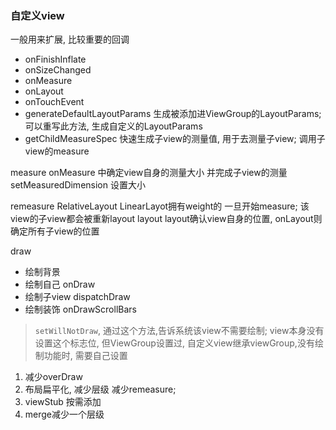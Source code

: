 ### 自定义view
一般用来扩展, 比较重要的回调
  - onFinishInflate
  - onSizeChanged
  - onMeasure
  - onLayout
  - onTouchEvent
  - generateDefaultLayoutParams 生成被添加进ViewGroup的LayoutParams; 可以重写此方法, 生成自定义的LayoutParams
  - getChildMeasureSpec 快速生成子view的测量值, 用于去测量子view; 调用子view的measure

measure
  onMeasure 中确定view自身的测量大小 并完成子view的测量
  setMeasuredDimension 设置大小

  remeasure
    RelativeLayout LinearLayot拥有weight的
    一旦开始measure; 该view的子view都会被重新layout
layout
  layout确认view自身的位置, onLayout则确定所有子view的位置

draw
  - 绘制背景
  - 绘制自己 onDraw
  - 绘制子view  dispatchDraw
  - 绘制装饰  onDrawScrollBars

> `setWillNotDraw`, 通过这个方法,告诉系统该view不需要绘制; view本身没有设置这个标志位, 但ViewGroup设置过, 自定义view继承viewGroup,没有绘制功能时, 需要自己设置

1. 减少overDraw
2. 布局扁平化, 减少层级
    减少remeasure;
3. viewStub 按需添加
4. merge减少一个层级
